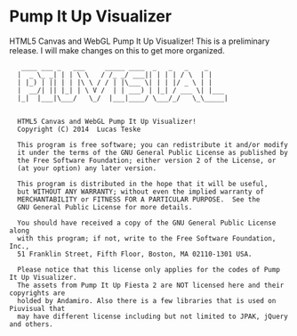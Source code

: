 Pump It Up Visualizer
=========

HTML5 Canvas and WebGL Pump It Up Visualizer!
This is a preliminary release. I will make changes on this to get more organized.

       ____ ___ _   ___     _____ ____  _   _   _    _     
      |  _ \_ _| | | \ \   / /_ _/ ___|| | | | / \  | |    
      | |_) | || | | |\ \ / / | |\___ \| | | |/ _ \ | |    
      |  __/| || |_| | \ V /  | | ___) | |_| / ___ \| |___ 
      |_|  |___|\___/   \_/  |___|____/ \___/_/   \_\_____|
                                                           
  
      HTML5 Canvas and WebGL Pump It Up Visualizer!
      Copyright (C) 2014  Lucas Teske
  
      This program is free software; you can redistribute it and/or modify
      it under the terms of the GNU General Public License as published by
      the Free Software Foundation; either version 2 of the License, or
      (at your option) any later version.
  
      This program is distributed in the hope that it will be useful,
      but WITHOUT ANY WARRANTY; without even the implied warranty of
      MERCHANTABILITY or FITNESS FOR A PARTICULAR PURPOSE.  See the
      GNU General Public License for more details.
  
      You should have received a copy of the GNU General Public License along
      with this program; if not, write to the Free Software Foundation, Inc.,
      51 Franklin Street, Fifth Floor, Boston, MA 02110-1301 USA.
      
      Please notice that this license only applies for the codes of Pump It Up Visualizer.
      The assets from Pump It Up Fiesta 2 are NOT licensed here and their copyrights are
      holded by Andamiro. Also there is a few libraries that is used on Piuvisual that
      may have different license including but not limited to JPAK, jQuery and others.
    
